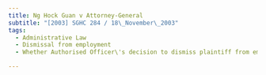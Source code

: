 ```yaml
---
title: Ng Hock Guan v Attorney-General 
subtitle: "[2003] SGHC 284 / 18\_November\_2003"
tags:
  - Administrative Law
  - Dismissal from employment
  - Whether Authorised Officer\'s decision to dismiss plaintiff from employment was one no rational and fair-minded arbiter would have made

---
```


